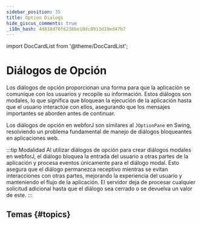 ```yaml
---
sidebar_position: 35
title: Option Dialogs
hide_giscus_comments: true
_i18n_hash: 4d818d70f6238be10dc8913d19ed47b7
---
```

<!-- vale off -->
import DocCardList from '@theme/DocCardList';

# Diálogos de Opción
<!-- vale on -->

Los diálogos de opción proporcionan una forma para que la aplicación se comunique con los usuarios y recopile su información. Estos diálogos son modales, lo que significa que bloquean la ejecución de la aplicación hasta que el usuario interactúe con ellos, asegurando que los mensajes importantes se aborden antes de continuar.

Los diálogos de opción en webforJ son similares al `JOptionPane` en Swing, resolviendo un problema fundamental de manejo de diálogos bloqueantes en aplicaciones web.

:::tip Modalidad
Al utilizar diálogos de opción para crear diálogos modales en webforJ, el diálogo bloquea la entrada del usuario a otras partes de la aplicación y procesa eventos únicamente para el diálogo modal. Esto asegura que el diálogo permanezca receptivo mientras se evitan interacciones con otras partes, mejorando la experiencia del usuario y manteniendo el flujo de la aplicación. El servidor deja de procesar cualquier solicitud adicional hasta que el diálogo sea cerrado o se devuelva un valor de este.
:::

## Temas {#topics}

<DocCardList className="topics-section" />
